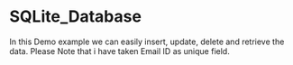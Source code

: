# SQLite_Database
In this Demo example we can easily insert, update, delete and retrieve the data. Please Note that i have taken Email ID as unique field.
